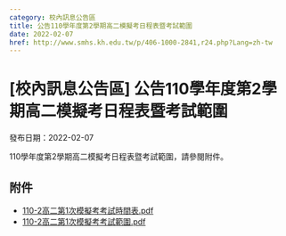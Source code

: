 ```yaml
---
category: 校內訊息公告區
title: 公告110學年度第2學期高二模擬考日程表暨考試範圍
date: 2022-02-07
href: http://www.smhs.kh.edu.tw/p/406-1000-2841,r24.php?Lang=zh-tw
---
```


# [校內訊息公告區] 公告110學年度第2學期高二模擬考日程表暨考試範圍

發布日期：2022-02-07

<div><div></div><div>110學年度第2學期高二模擬考日程表暨考試範圍，請參閱附件。</div></div>

## 附件

- [110-2高二第1次模擬考考試時間表.pdf](https://www.smhs.kh.edu.tw/var/file/0/1000/attach/28/pta_2535_8197856_99489.pdf)
- [110-2高二第1次模擬考考試範圍.pdf](https://www.smhs.kh.edu.tw/var/file/0/1000/attach/28/pta_2536_9030015_99489.pdf)
